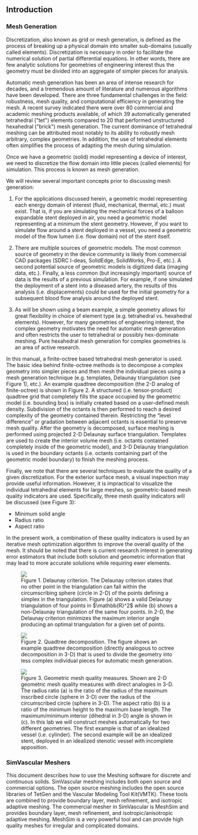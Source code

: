 
## Introduction

### Mesh Generation

Discretization, also known as grid or mesh generation, is defined as the process of breaking up a physical domain into smaller sub-domains (usually called elements).  Discretization is necessary in order to facilitate the numerical solution of partial differential equations.  In other words, there are few analytic solutions for geometries of engineering interest thus the geometry must be divided into an aggregate of simpler pieces for analysis.  

Automatic mesh generation has been an area of intense research for decades, and a tremendous amount of literature and numerous algorithms have been developed.  There are three fundamental challenges in the field:  robustness, mesh quality, and computational efficiency in generating the mesh.  A recent survey indicated there were over 80 commercial and academic meshing products available, of which 39 automatically generated tetrahedral ("tet") elements compared to 20 that performed unstructured hexahedral ("brick") mesh generation.  The current dominance of tetrahedral meshing can be attributed most notably to its ability to robustly mesh arbitrary, complex geometries.  In addition, the use of tetrahedral elements often simplifies the process of adapting the mesh during simulation.

Once we have a geometric (solid) model representing a device of interest, we need to discretize the flow domain into little pieces (called elements) for simulation.  This process is known as mesh generation. 

We will review several important concepts prior to discussing mesh generation:

1.	For the applications discussed herein, a geometric model representing each energy domain of interest (fluid, mechanical, thermal, etc.) must exist.  That is, if you are simulating the mechanical forces of a balloon expandable stent deployed in air, you need a geometric model representing at a minimum the stent geometry.  However, if you want to simulate flow around a stent deployed in a vessel, you need a geometric model of the flow lumen (i.e. flow domain) not of the stent itself.

2.	There are multiple sources of geometric models.  The most common source of geometry in the device community is likely from commercial CAD packages (SDRC I-deas, SolidEdge, SolidWorks, Pro-E, etc.).  A second potential source of geometric models is digitized data (imaging data, etc.).  Finally, a less common (but increasingly important) source of data is the results of a previous simulation.   For example, if one simulated the deployment of a stent into a diseased artery, the results of this analysis (i.e. displacements) could be used for the initial geometry for a subsequent blood flow analysis around the deployed stent.

3.	As will be shown using a beam example, a simple geometry allows for great flexibility in choice of element type (e.g. tetrahedral vs. hexahedral elements).  However, for many geometries of engineering interest, the complex geometry motivates the need for automatic mesh generation and often restricts the user to tetrahedral or possibly hex-dominate meshing.  Pure hexahedral mesh generation for complex geometries is an area of active research.

In this manual, a finite-octree based tetrahedral mesh generator is used.  The basic idea behind finite-octree methods is to decompose a complex geometry into simpler pieces and then mesh the individual pieces using a mesh generation technique (e.g. templates, Delaunay triangulation (see Figure 1), etc.). An example quadtree decomposition (the 2-D analog of finite-octree) is shown in Figure 2.  A structured (i.e. tensor-product) quadtree grid that completely fills the space occupied by the geometric model (i.e. bounding box) is initially created based on a user-defined mesh density.  Subdivision of the octants is then performed to reach a desired complexity of the geometry contained therein.  Restricting the “level difference” or gradation between adjacent octants is essential to preserve mesh quality.  After the geometry is decomposed, surface meshing is performed using projected 2-D Delaunay surface triangulation.  Templates are used to create the interior volume mesh (i.e. octants contained completely inside of the geometric model), and 3-D Delaunay triangulation is used in the boundary octants (i.e. octants containing part of the geometric model boundary) to finish the meshing process.

Finally, we note that there are several techniques to evaluate the quality of a given discretization.  For the exterior surface mesh, a visual inspection may provide useful information.  However, it is impractical to visualize the individual tetrahedral elements for large meshes, so geometric-based mesh quality indicators are used.  Specifically, three mesh quality indicators will be discussed (see Figure 3): 

- Minimum solid angle
- Radius ratio
- Aspect ratio 

In the present work, a combination of these quality indicators is used by an iterative mesh optimization algorithm to improve the overall quality of the mesh.  It should be noted that there is current research interest in generating error estimators that include both solution and geometric information that may lead to more accurate solutions while requiring ewer elements.

<figure>
<img class="svImg svImgLg" src="documentation/meshing/img/Delaunay_Criterion.png">
  <figcaption class="svCaption" >
    Figure 1. Delaunay criterion.  The Delaunay criterion states that no other point in the triangulation can fall within the circumscribing sphere (circle in 2-D) of the points defining a simplex in the triangulation.  Figure (a) shows a valid Delaunay triangulation of four points in $\mathbb{R}^2$ while (b) shows a non-Delaunay triangulation of the same four points.  In 2-D, the Delaunay criterion minimizes the maximum interior angle producing an optimal triangulation for a given set of points.
  </figcaption>
</figure>

<figure>
<img class="svImg svImgLg" src="documentation/meshing/img/Quadtree.png">
  <figcaption class="svCaption" >
    Figure 2. Quadtree decomposition.  The figure shows an example quadtree decomposition (directly analogous to octree decomposition in 3-D) that is used to divide the geometry into less complex individual pieces for automatic mesh generation.
  </figcaption> 
</figure>

<figure>
<img class="svImg svImgLg" src="documentation/meshing/img/Quality_Measures.png">
  <figcaption class="svCaption" >
    Figure 3. Geometric mesh quality measures.  Shown are 2-D geometric mesh quality measures with direct analogies in 3-D. The radius ratio (a) is the ratio of the radius of the maximum inscribed circle (sphere in 3-D) over the radius of the circumscribed circle (sphere in 3-D).  The aspect ratio (b) is a ratio of the minimum height to the maximum base length. The maximum/minimum interior (dihedral in 3-D) angle is shown in (c). In this lab we will construct meshes automatically for two different geometries.  The first example is that of an idealized vessel (i.e. cylinder).  The second example will be an idealized stent, deployed in an idealized stenotic vessel with incomplete apposition.
  </figcaption> 
</figure>

### SimVascular Meshers

This document describes how to use the Meshing software for discrete and continuous solids. SimVascular meshing includes both open source and commercial options. The open source meshing includes the open source libraries of TetGen and the Vascular Modeling Tool Kit(VMTK). These tools are combined to provide boundary layer, mesh refinement, and isotropic adaptive meshing. The commercial mesher in SimVascular is MeshSim and provides boundary layer, mesh refinement, and isotropic/anisotropic adaptive meshing. MeshSim is a very powerful tool and can provide high quality meshes for irregular and complicated domains.


